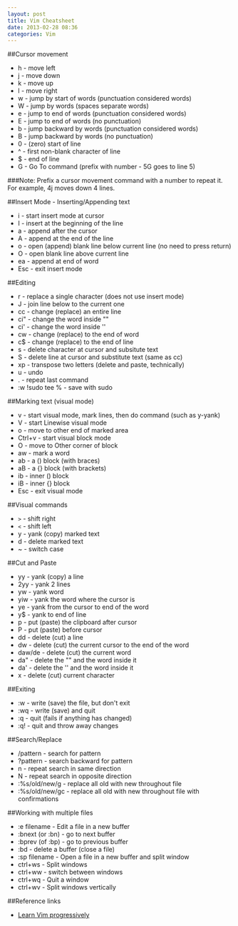 ```yaml
---
layout: post
title: Vim Cheatsheet
date: 2013-02-28 08:36
categories: Vim
---
```


##Cursor movement

* h - move left
* j - move down
* k - move up
* l - move right
* w - jump by start of words (punctuation considered words)
* W - jump by words (spaces separate words)
* e - jump to end of words (punctuation considered words)
* E - jump to end of words (no punctuation)
* b - jump backward by words (punctuation considered words)
* B - jump backward by words (no punctuation)
* 0 - (zero) start of line
* ^ - first non-blank character of line
* $ - end of line
* G - Go To command (prefix with number - 5G goes to line 5)

<!-- more -->
###Note: Prefix a cursor movement command with a number to repeat it. For example, 4j moves down 4 lines.

##Insert Mode - Inserting/Appending text

* i - start insert mode at cursor
* I - insert at the beginning of the line
* a - append after the cursor
* A - append at the end of the line
* o - open (append) blank line below current line (no need to press return)
* O - open blank line above current line
* ea - append at end of word
* Esc - exit insert mode

##Editing

* r - replace a single character (does not use insert mode)
* J - join line below to the current one
* cc - change (replace) an entire line
* ci" - change the word inside ""
* ci' - change the word inside ''
* cw - change (replace) to the end of word
* c$ - change (replace) to the end of line
* s - delete character at cursor and subsitute text
* S - delete line at cursor and substitute text (same as cc)
* xp - transpose two letters (delete and paste, technically)
* u - undo
* . - repeat last command
* :w !sudo tee % - save with sudo

##Marking text (visual mode)

* v - start visual mode, mark lines, then do command (such as y-yank)
* V - start Linewise visual mode
* o - move to other end of marked area
* Ctrl+v - start visual block mode
* O - move to Other corner of block
* aw - mark a word
* ab - a () block (with braces)
* aB - a {} block (with brackets)
* ib - inner () block
* iB - inner {} block
* Esc - exit visual mode

##Visual commands

* `>` - shift right
* `<` - shift left
* y - yank (copy) marked text
* d - delete marked text
* ~ - switch case

##Cut and Paste

* yy - yank (copy) a line
* 2yy - yank 2 lines
* yw - yank word
* yiw - yank the word where the cursor is
* ye - yank from the cursor to end of the word
* y$ - yank to end of line
* p - put (paste) the clipboard after cursor
* P - put (paste) before cursor
* dd - delete (cut) a line
* dw - delete (cut) the current cursor to the end of the word
* daw/de - delete (cut) the current word
* da" - delete the "" and the word inside it
* da' - delete the '' and the word inside it
* x - delete (cut) current character

##Exiting

* :w - write (save) the file, but don't exit
* :wq - write (save) and quit
* :q - quit (fails if anything has changed)
* :q! - quit and throw away changes

##Search/Replace

* /pattern - search for pattern
* ?pattern - search backward for pattern
* n - repeat search in same direction
* N - repeat search in opposite direction
* :%s/old/new/g - replace all old with new throughout file
* :%s/old/new/gc - replace all old with new throughout file with confirmations

##Working with multiple files

* :e filename - Edit a file in a new buffer
* :bnext (or :bn) - go to next buffer
* :bprev (of :bp) - go to previous buffer
* :bd - delete a buffer (close a file)
* :sp filename - Open a file in a new buffer and split window
* ctrl+ws - Split windows
* ctrl+ww - switch between windows
* ctrl+wq - Quit a window
* ctrl+wv - Split windows vertically


##Reference links

* [Learn Vim progressively](http://yannesposito.com/Scratch/en/blog/Learn-Vim-Progressively/)
